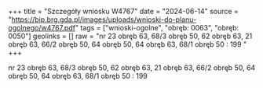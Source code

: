 +++
title = "Szczegóły wniosku W4767"
date = "2024-06-14"
source = "https://bip.brg.gda.pl/images/uploads/wnioski-do-planu-ogolnego/w4767.pdf"
tags = ["wnioski-ogolne", "obręb: 0063", "obręb: 0050"]
geolinks = []
raw = "nr 23 obręb 63, 68/3 obręb 50, 62 obręb 63, 21 obręb 63, 66/2 obręb 50, 64 obręb 50, 64 obręb 63, 68/1 obręb 50  : 199 "
+++

nr 23 obręb 63, 68/3 obręb 50, 62 obręb 63, 21 obręb 63, 66/2 obręb
50, 64 obręb 50, 64 obręb 63, 68/1 obręb 50 
: 199



